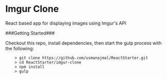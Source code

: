 Imgur Clone
============

React based app for displaying images using Imgur's API

###Getting Started###

Checkout this repo, install dependencies, then start the gulp process with the following:

```
	> git clone https://github.com/usmanajmal/ReactStarter.git
	> cd ReactStarter/imgur-clone
	> npm install
	> gulp
```
